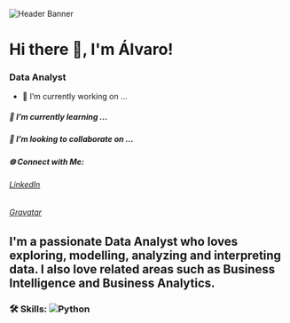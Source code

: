 ![Header Banner](https://example.com/banner.png)


# Hi there 👋, I'm Álvaro!
### Data Analyst

- 🔭 I’m currently working on ...
##### 🌱 I’m currently learning ...
##### 👯 I’m looking to collaborate on ...
##### 🌐 Connect with Me: 
###### [LinkedIn](https://linkedin.com/in/alvaroretuerta) 
###### [Gravatar](https://alvaroretuerta.link/)

## I'm a passionate Data Analyst who loves exploring, modelling, analyzing and interpreting data. I also love related areas such as Business Intelligence and Business Analytics.

### 🛠 Skills: ![Python](https://img.shields.io/badge/Python-3776AB?style=for-the-badge&logo=python&logoColor=white) 


<!--
**AlvaroRetuerta97/AlvaroRetuerta97** is a ✨ _special_ ✨ repository because its `README.md` (this file) appears on your GitHub profile.

Here are some ideas to get you started:

- 🔭 I’m currently working on ...
- 🌱 I’m currently learning ...
- 👯 I’m looking to collaborate on ...
- 🤔 I’m looking for help with ...
- 💬 Ask me about ...
- 📫 How to reach me: ...
- 😄 Pronouns: ...
- ⚡ Fun fact: ...

- ### 🚀 Projects
- [Awesome Project 1](https://github.com/username/project1): Brief description of the project.
- [Awesome Project 2](https://github.com/username/project2): Brief description of the project.

-->

